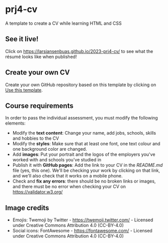 # prj4-cv

A template to create a CV while learning HTML and CSS

## See it live!

Click on <https://larsjansenbuas.github.io/2023-prj4-cv/> to see what the résumé looks like when published!

## Create your own CV

Create your own GitHub repository based on this template by clicking on
[Use this template](https://github.com/buas-media-interactive/prj4-cv/generate).

## Course requirements

In order to pass the individual assessment, you must modify the following elements:

- Modify the **text content**: Change your name, add jobs, schools, skills and hobbies to the CV
- Modify the **styles**: Make sure that at least one font, one text colour and one background color are changed.
- Add **images**: Put your portrait and the logos of the employers you've worked with and schools you've studied in
- Publish it with **GitHub pages**: Add the link to your CV in the _README.md_ file (yes, this one). We'll be checking your work by clicking on that link, and we'll also check that it works on a mobile phone.
- Check and **fix any errors**: there should be no broken links or images, and there must be no error when checking your CV on <https://validator.w3.org/>

## Image credits

- Emojis: Twemoji by Twitter - https://twemoji.twitter.com/ - Licensed under Creative Commons Attribution 4.0 (CC-BY-4.0)
- Social icons: FontAwesome - https://fontawesome.com/ - Licensed under Creative Commons Attribution 4.0 (CC-BY-4.0)
